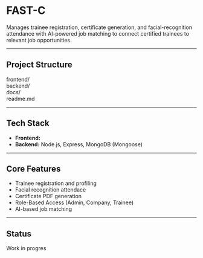 # FAST-C

Manages trainee registration, certificate generation, and facial-recognition attendance with AI-powered job matching to connect certified trainees to relevant job opportunities.

---

## Project Structure

frontend/  
backend/    
docs/       
readme.md   

---

## Tech Stack

- **Frontend:** 
- **Backend:**  Node.js, Express, MongoDB (Mongoose)

---

## Core Features

- Trainee registration and profiling
- Facial recognition attendace
- Certificate PDF generation
- Role-Based Access (Admin, Company, Trainee)
- AI-based job matching

---

## Status

Work in progres
